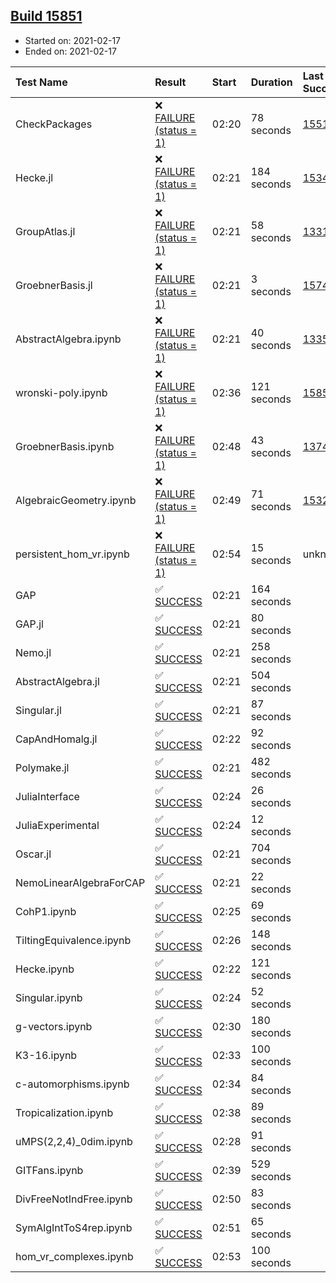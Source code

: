 ## [Build 15851](https://oscarci.mathematik.uni-kl.de/job/oscar/15851/)

* Started on: 2021-02-17
* Ended on: 2021-02-17

| Test Name    | Result | Start | Duration | Last Success | First Failure |
|:-------------|:-------|:------|:---------|:-------------|:--------------|
| CheckPackages | ❌ [FAILURE (status = 1)](https://oscarci.mathematik.uni-kl.de/job/oscar/15851/artifact/logs/build-15851/CheckPackages.log) | 02:20 | 78 seconds | [15514](https://oscarci.mathematik.uni-kl.de/job/oscar/15514/) | [15515](https://oscarci.mathematik.uni-kl.de/job/oscar/15515/) |
| Hecke.jl | ❌ [FAILURE (status = 1)](https://oscarci.mathematik.uni-kl.de/job/oscar/15851/artifact/logs/build-15851/Hecke.jl.log) | 02:21 | 184 seconds | [15344](https://oscarci.mathematik.uni-kl.de/job/oscar/15344/) | [15348](https://oscarci.mathematik.uni-kl.de/job/oscar/15348/) |
| GroupAtlas.jl | ❌ [FAILURE (status = 1)](https://oscarci.mathematik.uni-kl.de/job/oscar/15851/artifact/logs/build-15851/GroupAtlas.jl.log) | 02:21 | 58 seconds | [13311](https://oscarci.mathematik.uni-kl.de/job/oscar/13311/) | [13312](https://oscarci.mathematik.uni-kl.de/job/oscar/13312/) |
| GroebnerBasis.jl | ❌ [FAILURE (status = 1)](https://oscarci.mathematik.uni-kl.de/job/oscar/15851/artifact/logs/build-15851/GroebnerBasis.jl.log) | 02:21 | 3 seconds | [15745](https://oscarci.mathematik.uni-kl.de/job/oscar/15745/) | [15746](https://oscarci.mathematik.uni-kl.de/job/oscar/15746/) |
| AbstractAlgebra.ipynb | ❌ [FAILURE (status = 1)](https://oscarci.mathematik.uni-kl.de/job/oscar/15851/artifact/logs/build-15851/AbstractAlgebra.ipynb.log) | 02:21 | 40 seconds | [13355](https://oscarci.mathematik.uni-kl.de/job/oscar/13355/) | [13356](https://oscarci.mathematik.uni-kl.de/job/oscar/13356/) |
| wronski-poly.ipynb | ❌ [FAILURE (status = 1)](https://oscarci.mathematik.uni-kl.de/job/oscar/15851/artifact/logs/build-15851/wronski-poly.ipynb.log) | 02:36 | 121 seconds | [15850](https://oscarci.mathematik.uni-kl.de/job/oscar/15850/) | [15851](https://oscarci.mathematik.uni-kl.de/job/oscar/15851/) |
| GroebnerBasis.ipynb | ❌ [FAILURE (status = 1)](https://oscarci.mathematik.uni-kl.de/job/oscar/15851/artifact/logs/build-15851/GroebnerBasis.ipynb.log) | 02:48 | 43 seconds | [13748](https://oscarci.mathematik.uni-kl.de/job/oscar/13748/) | [13749](https://oscarci.mathematik.uni-kl.de/job/oscar/13749/) |
| AlgebraicGeometry.ipynb | ❌ [FAILURE (status = 1)](https://oscarci.mathematik.uni-kl.de/job/oscar/15851/artifact/logs/build-15851/AlgebraicGeometry.ipynb.log) | 02:49 | 71 seconds | [15322](https://oscarci.mathematik.uni-kl.de/job/oscar/15322/) | [15323](https://oscarci.mathematik.uni-kl.de/job/oscar/15323/) |
| persistent_hom_vr.ipynb | ❌ [FAILURE (status = 1)](https://oscarci.mathematik.uni-kl.de/job/oscar/15851/artifact/logs/build-15851/persistent_hom_vr.ipynb.log) | 02:54 | 15 seconds | unknown | unknown |
| GAP | ✅ [SUCCESS](https://oscarci.mathematik.uni-kl.de/job/oscar/15851/artifact/logs/build-15851/GAP.log) | 02:21 | 164 seconds |  |  |
| GAP.jl | ✅ [SUCCESS](https://oscarci.mathematik.uni-kl.de/job/oscar/15851/artifact/logs/build-15851/GAP.jl.log) | 02:21 | 80 seconds |  |  |
| Nemo.jl | ✅ [SUCCESS](https://oscarci.mathematik.uni-kl.de/job/oscar/15851/artifact/logs/build-15851/Nemo.jl.log) | 02:21 | 258 seconds |  |  |
| AbstractAlgebra.jl | ✅ [SUCCESS](https://oscarci.mathematik.uni-kl.de/job/oscar/15851/artifact/logs/build-15851/AbstractAlgebra.jl.log) | 02:21 | 504 seconds |  |  |
| Singular.jl | ✅ [SUCCESS](https://oscarci.mathematik.uni-kl.de/job/oscar/15851/artifact/logs/build-15851/Singular.jl.log) | 02:21 | 87 seconds |  |  |
| CapAndHomalg.jl | ✅ [SUCCESS](https://oscarci.mathematik.uni-kl.de/job/oscar/15851/artifact/logs/build-15851/CapAndHomalg.jl.log) | 02:22 | 92 seconds |  |  |
| Polymake.jl | ✅ [SUCCESS](https://oscarci.mathematik.uni-kl.de/job/oscar/15851/artifact/logs/build-15851/Polymake.jl.log) | 02:21 | 482 seconds |  |  |
| JuliaInterface | ✅ [SUCCESS](https://oscarci.mathematik.uni-kl.de/job/oscar/15851/artifact/logs/build-15851/JuliaInterface.log) | 02:24 | 26 seconds |  |  |
| JuliaExperimental | ✅ [SUCCESS](https://oscarci.mathematik.uni-kl.de/job/oscar/15851/artifact/logs/build-15851/JuliaExperimental.log) | 02:24 | 12 seconds |  |  |
| Oscar.jl | ✅ [SUCCESS](https://oscarci.mathematik.uni-kl.de/job/oscar/15851/artifact/logs/build-15851/Oscar.jl.log) | 02:21 | 704 seconds |  |  |
| NemoLinearAlgebraForCAP | ✅ [SUCCESS](https://oscarci.mathematik.uni-kl.de/job/oscar/15851/artifact/logs/build-15851/NemoLinearAlgebraForCAP.log) | 02:21 | 22 seconds |  |  |
| CohP1.ipynb | ✅ [SUCCESS](https://oscarci.mathematik.uni-kl.de/job/oscar/15851/artifact/logs/build-15851/CohP1.ipynb.log) | 02:25 | 69 seconds |  |  |
| TiltingEquivalence.ipynb | ✅ [SUCCESS](https://oscarci.mathematik.uni-kl.de/job/oscar/15851/artifact/logs/build-15851/TiltingEquivalence.ipynb.log) | 02:26 | 148 seconds |  |  |
| Hecke.ipynb | ✅ [SUCCESS](https://oscarci.mathematik.uni-kl.de/job/oscar/15851/artifact/logs/build-15851/Hecke.ipynb.log) | 02:22 | 121 seconds |  |  |
| Singular.ipynb | ✅ [SUCCESS](https://oscarci.mathematik.uni-kl.de/job/oscar/15851/artifact/logs/build-15851/Singular.ipynb.log) | 02:24 | 52 seconds |  |  |
| g-vectors.ipynb | ✅ [SUCCESS](https://oscarci.mathematik.uni-kl.de/job/oscar/15851/artifact/logs/build-15851/g-vectors.ipynb.log) | 02:30 | 180 seconds |  |  |
| K3-16.ipynb | ✅ [SUCCESS](https://oscarci.mathematik.uni-kl.de/job/oscar/15851/artifact/logs/build-15851/K3-16.ipynb.log) | 02:33 | 100 seconds |  |  |
| c-automorphisms.ipynb | ✅ [SUCCESS](https://oscarci.mathematik.uni-kl.de/job/oscar/15851/artifact/logs/build-15851/c-automorphisms.ipynb.log) | 02:34 | 84 seconds |  |  |
| Tropicalization.ipynb | ✅ [SUCCESS](https://oscarci.mathematik.uni-kl.de/job/oscar/15851/artifact/logs/build-15851/Tropicalization.ipynb.log) | 02:38 | 89 seconds |  |  |
| uMPS(2,2,4)_0dim.ipynb | ✅ [SUCCESS](https://oscarci.mathematik.uni-kl.de/job/oscar/15851/artifact/logs/build-15851/uMPS-2-2-4-_0dim.ipynb.log) | 02:28 | 91 seconds |  |  |
| GITFans.ipynb | ✅ [SUCCESS](https://oscarci.mathematik.uni-kl.de/job/oscar/15851/artifact/logs/build-15851/GITFans.ipynb.log) | 02:39 | 529 seconds |  |  |
| DivFreeNotIndFree.ipynb | ✅ [SUCCESS](https://oscarci.mathematik.uni-kl.de/job/oscar/15851/artifact/logs/build-15851/DivFreeNotIndFree.ipynb.log) | 02:50 | 83 seconds |  |  |
| SymAlgIntToS4rep.ipynb | ✅ [SUCCESS](https://oscarci.mathematik.uni-kl.de/job/oscar/15851/artifact/logs/build-15851/SymAlgIntToS4rep.ipynb.log) | 02:51 | 65 seconds |  |  |
| hom_vr_complexes.ipynb | ✅ [SUCCESS](https://oscarci.mathematik.uni-kl.de/job/oscar/15851/artifact/logs/build-15851/hom_vr_complexes.ipynb.log) | 02:53 | 100 seconds |  |  |
